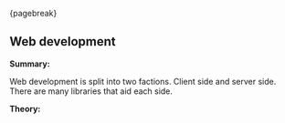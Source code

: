 {pagebreak}

## Web development
**Summary:**

Web development is split into two factions. Client side and server side. There are many libraries that aid each side.

**Theory:**

